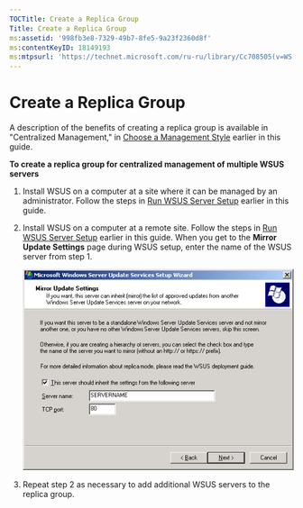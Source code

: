 ```yaml
---
TOCTitle: Create a Replica Group
Title: Create a Replica Group
ms:assetid: '998fb3e8-7329-49b7-8fe5-9a23f2360d8f'
ms:contentKeyID: 18149193
ms:mtpsurl: 'https://technet.microsoft.com/ru-ru/library/Cc708505(v=WS.10)'
---
```


Create a Replica Group
======================

A description of the benefits of creating a replica group is available in "Centralized Management," in [Choose a Management Style](https://technet.microsoft.com/c18ab8e3-b76d-46a8-84e6-b46adb778098) earlier in this guide.

**To create a replica group for centralized management of multiple WSUS servers**
1.  Install WSUS on a computer at a site where it can be managed by an administrator. Follow the steps in [Run WSUS Server Setup](https://technet.microsoft.com/63c82e0c-f8b0-451d-b32b-2275385920df) earlier in this guide.

2.  Install WSUS on a computer at a remote site. Follow the steps in [Run WSUS Server Setup](https://technet.microsoft.com/63c82e0c-f8b0-451d-b32b-2275385920df) earlier in this guide. When you get to the **Mirror Update Settings** page during WSUS setup, enter the name of the WSUS server from step 1.

    ![](images/Cc708505.06c72fa9-af6a-4856-ab9c-c92f28e39067(WS.10).gif)

3.  Repeat step 2 as necessary to add additional WSUS servers to the replica group.
